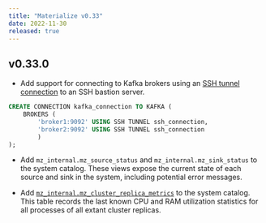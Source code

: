```yaml
---
title: "Materialize v0.33"
date: 2022-11-30
released: true
---
```


## v0.33.0

* Add support for connecting to Kafka brokers using an [SSH tunnel connection](/sql/create-connection/#ssh-tunnel)
to an SSH bastion server.


```sql
CREATE CONNECTION kafka_connection TO KAFKA (
	BROKERS (
		'broker1:9092' USING SSH TUNNEL ssh_connection,
		'broker2:9092' USING SSH TUNNEL ssh_connection
		)
);
```

* Add `mz_internal.mz_source_status` and `mz_internal.mz_sink_status` to the
  system catalog. These views expose the current state of each source and sink
  in the system, including potential error messages.

* Add [`mz_internal.mz_cluster_replica_metrics`](https://materialize.com/docs/sql/system-catalog/mz_internal/#mz_cluster_replica_metrics) to the system
  catalog. This table records the last known CPU and RAM utilization statistics
  for all processes of all extant cluster replicas.

